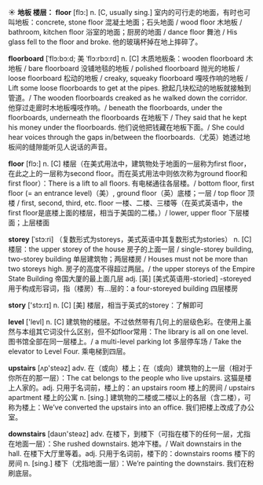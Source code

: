 ☀ <span class="category">**地板 楼层：**</span>
<span class="vocabulary">**floor**</span> [flɔ:] 
<span class="definition">n. [C, usually sing.] 室内的可行走的地面，有时也可叫地板：</span>concrete, stone floor 混凝土地面；石头地面 / wood floor 木地板 / bathroom, kitchen floor 浴室的地面；厨房的地面 / dance floor 舞池 / His glass fell to the floor and broke. 他的玻璃杯掉在地上摔碎了。
           
<span class="vocabulary">**floorboard**</span> [ˈflɔ:bɔ:d; 美 ˈflɔ:rbɔ:rd]
<span class="definition">n. [C] 木质地板条：</span>wooden floorboard 木地板 / bare floorboard 没铺地毯的地板 / polished floorboard 抛光的地板 / loose floorboard 松动的地板 / creaky, squeaky floorboard 嘎吱作响的地板 / Lift some loose floorboards to get at the pipes. 掀起几块松动的地板就接触到管道。/ The wooden floorboards creaked as he walked down the corridor. 他穿过走廊时木地板嘎吱作响。/ beneath the floorboards, under the floorboards, underneath the floorboards 在地板下 / They said that he kept his money under the floorboards. 他们说他把钱藏在地板下面。/ She could hear voices through the gaps in/between the floorboards.（尤英）她透过地板间的缝隙能听见人说话的声音。

<span class="vocabulary">**floor**</span> [flɔ:] 
<span class="definition">n. [C] 楼层（在美式用法中，建筑物处于地面的一层称为first floor，在此之上的一层称为second floor。而在英式用法中则依次称为ground floor和first floor）：</span>There is a lift to all floors. 有电梯通往各层楼。/ bottom floor, first floor (= an entrance level)（美）, ground floor（英）底楼；一层 / top floor 顶楼 / first, second, third, etc. floor 一楼、二楼、三楼等（在英式英语中，the first floor是底楼上面的楼层，相当于美国的二楼。）/ lower, upper floor 下层楼面；上层楼面
           
<span class="vocabulary">**storey**</span> [ˈstɔ:ri]
（复数形式为storeys，美式英语中其复数形式为stories）
<span class="definition">n. [C] 楼层：</span>the upper storey of the house 房子的上面一层 / single-storey building, two-storey building 单层建筑物；两层楼房 / Houses must not be more than two storeys high. 房子的高度不得超过两层。/ the upper storeys of the Empire State Building 帝国大厦的最上面几层 <span class="definition">adj. [英] [美式英语用-storied] -storeyed 用于构成形容词，指（楼房）有…层的：</span>a four-storeyed building 四层楼房

<span class="vocabulary">**story**</span> ['stɔ:rɪ] 
<span class="definition">n. [C] [美] 楼层，相当于英式的storey：</span>了解即可

<span class="vocabulary">**level**</span> ['levl] 
<span class="definition">n. [C] 建筑物的楼层。不过依然带有几何上的层级色彩。在使用上虽然与本组其它词没什么区别，但不如floor常用：</span>The library is all on one level. 图书馆全部在同一层楼上。/ a multi-level parking lot 多层停车场 / Take the elevator to Level Four. 乘电梯到四层。

<span class="vocabulary">**upstairs**</span> [ʌp'steəz] 
<span class="definition">adv. 在（或向）楼上；在（或向）建筑物的上一层（相对于你所在的那一层）：</span>The cat belongs to the people who live upstairs. 这猫是楼上人家的。<span class="definition">adj. 只用于名词前，楼上的：</span>an upstairs room 楼上的房间 / upstairs apartment 楼上的公寓 <span class="definition">n. [sing.] 建筑物的二楼或二楼以上的各层（含二楼），可称为楼上：</span>We’ve converted the upstairs into an office. 我们把楼上改成了办公室。

<span class="vocabulary">**downstairs**</span> [daʊn'steəz] 
<span class="definition">adv. 在楼下，到楼下（可指在楼下的任何一层，尤指在地面一层）：</span>She rushed downstairs. 她冲下楼。/ Wait downstairs in the hall. 在楼下大厅里等着。<span class="definition">adj. 只用于名词前，楼下的：</span>downstairs rooms 楼下的房间 <span class="definition">n. [sing.] 楼下（尤指地面一层）：</span>We’re painting the downstairs. 我们在粉刷底层。

